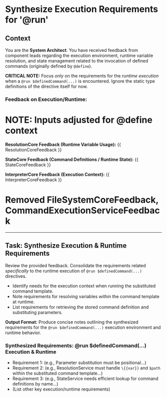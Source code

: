 # Synthesize Execution Requirements for '@run'

## Context

You are the **System Architect**. You have received feedback from component leads regarding the execution environment, runtime variable resolution, and state management related to the invocation of defined commands (originally defined by `@define`).

**CRITICAL NOTE:** Focus *only* on the requirements for the *runtime execution* when a `@run $definedCommand(...)` is encountered. Ignore the static type definitions of the directive itself for now.

### Feedback on Execution/Runtime:

# NOTE: Inputs adjusted for @define context

**ResolutionCore Feedback (Runtime Variable Usage):**
{{ ResolutionCoreFeedback }}

**StateCore Feedback (Command Definitions / Runtime State):**
{{ StateCoreFeedback }}

**InterpreterCore Feedback (Execution Context):**
{{ InterpreterCoreFeedback }}

# Removed FileSystemCoreFeedback, CommandExecutionServiceFeedback

---

## Task: Synthesize Execution & Runtime Requirements

Review the provided feedback. Consolidate the requirements related *specifically* to the runtime execution of `@run $definedCommand(...)` directives.

*   Identify needs for the execution context when running the substituted command template.
*   Note requirements for resolving variables *within* the command template at runtime.
*   List requirements for retrieving the stored command definition and substituting parameters.

**Output Format:** Produce concise notes outlining the synthesized requirements for the `@run $definedCommand(...)` execution environment and runtime behavior.

### Synthesized Requirements: @run $definedCommand(...) Execution & Runtime

*   Requirement 1: (e.g., Parameter substitution must be positional...)
*   Requirement 2: (e.g., ResolutionService must handle `\{{var}}` and `$path` within the substituted command template...)
*   Requirement 3: (e.g., StateService needs efficient lookup for command definitions by name...)
*   (List other key execution/runtime requirements) 